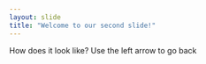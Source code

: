 ```yaml
---
layout: slide
title: "Welcome to our second slide!"
---
```

How does it look like?
Use the left arrow to go back
